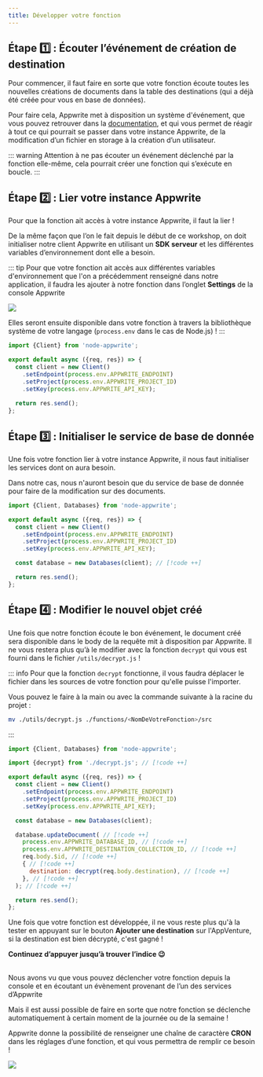 ```yaml
---
title: Développer votre fonction
---
```


<Hero
title="Développons notre fonction ✍🏼"
image="/assets/workshop/functions/develop.jpg"
description="Notre fonction existe, elle est là, mais pour l'instant, on ne peut pas dire qu'elle est très utile. Je
suis sûr que l’on peut faire en sorte qu'elle nous aide à régler notre problème de destination, pour aller chercher un
indice qui nous mènera au trésor ! Votre mission va donc être de développer une fonction qui nous permettra de décoder
ces fichues destinations ..."
/>

## Étape 1️⃣ : Écouter l’événement de création de destination

Pour commencer, il faut faire en sorte que votre fonction écoute toutes les nouvelles créations de documents dans la
table des destinations (qui a déjà été créée pour vous en base de données).

Pour faire cela, Appwrite met à disposition un système d'événement, que vous pouvez retrouver dans
la [documentation](https://appwrite.io/docs/advanced/platform/events#authentication-events), et qui vous permet de
réagir à tout ce qui pourrait se passer dans votre instance Appwrite, de la modification d’un fichier en storage à la
création d’un utilisateur.

::: warning
Attention à ne pas écouter un événement déclenché par la fonction elle-même, cela pourrait créer une fonction qui
s’exécute en boucle.
:::

## Étape 2️⃣ : Lier votre instance Appwrite

Pour que la fonction ait accès à votre instance Appwrite, il faut la lier !

De la même façon que l’on le fait depuis le début de ce workshop, on doit initialiser notre client Appwrite en utilisant
un **SDK serveur** et les différentes variables d’environnement dont elle a besoin.

::: tip
Pour que votre fonction ait accès aux différentes variables d'environnement que l'on a précédemment renseigné dans notre
application, il faudra les ajouter à notre fonction dans l’onglet **Settings** de la console Appwrite

<Image src="/assets/workshop/functions/envVariable.png" imageAlt="Réglage des variable d’environnement dans la console Appwrite" withoutShadow ></Image>

Elles seront ensuite disponible dans votre fonction à travers la bibliothèque système de votre langage (`process.env`
dans le cas de Node.js) !
:::

<Solution>

```js
import {Client} from 'node-appwrite';

export default async ({req, res}) => {
  const client = new Client() 
    .setEndpoint(process.env.APPWRITE_ENDPOINT) 
    .setProject(process.env.APPWRITE_PROJECT_ID) 
    .setKey(process.env.APPWRITE_API_KEY);  
 
  return res.send(); 
};
```

</Solution>

## Étape 3️⃣ : Initialiser le service de base de donnée

Une fois votre fonction lier à votre instance Appwrite, il nous faut initialiser les services dont on aura besoin.

Dans notre cas, nous n'auront besoin que du service de base de donnée pour faire de la modification sur des documents.

<Solution>

```js
import {Client, Databases} from 'node-appwrite';

export default async ({req, res}) => {
  const client = new Client()
    .setEndpoint(process.env.APPWRITE_ENDPOINT)
    .setProject(process.env.APPWRITE_PROJECT_ID)
    .setKey(process.env.APPWRITE_API_KEY);

  const database = new Databases(client); // [!code ++]

  return res.send();
};
```

</Solution>

## Étape 4️⃣ : Modifier le nouvel objet créé

Une fois que notre fonction écoute le bon événement, le document créé sera disponible dans le body de la requête mit à
disposition par Appwrite. Il ne vous restera plus qu’à le modifier avec la fonction `decrypt` qui vous est fourni dans
le fichier `/utils/decrypt.js` !

::: info
Pour que la fonction `decrypt` fonctionne, il vous faudra déplacer le fichier dans les sources de votre fonction pour
qu'elle puisse l'importer.

Vous pouvez le faire à la main ou avec la commande suivante à la racine du projet :

```bash
mv ./utils/decrypt.js ./functions/<NomDeVotreFonction>/src
```

:::

<Solution>

```js
import {Client, Databases} from 'node-appwrite';

import {decrypt} from './decrypt.js'; // [!code ++]

export default async ({req, res}) => {
  const client = new Client()
    .setEndpoint(process.env.APPWRITE_ENDPOINT)
    .setProject(process.env.APPWRITE_PROJECT_ID)
    .setKey(process.env.APPWRITE_API_KEY);

  const database = new Databases(client);

  database.updateDocument( // [!code ++]
    process.env.APPWRITE_DATABASE_ID, // [!code ++]
    process.env.APPWRITE_DESTINATION_COLLECTION_ID, // [!code ++]
    req.body.$id, // [!code ++]
    { // [!code ++]
      destination: decrypt(req.body.destination), // [!code ++]
    }, // [!code ++]
  ); // [!code ++]

  return res.send();
};
```

</Solution>

Une fois que votre fonction est développée, il ne vous reste plus qu'à la tester en appuyant sur le bouton **Ajouter une
destination** sur l'AppVenture, si la destination est bien décrypté, c'est gagné !

**Continuez d’appuyer jusqu’à trouver l’indice 😉**

<InfoBonus title="Déclencher ses fonctions à interval régulier">
<br />
Nous avons vu que vous pouvez déclencher votre fonction depuis la console et en écoutant un évènement provenant de l’un des services d’Appwrite

Mais il est aussi possible de faire en sorte que notre fonction se déclenche automatiquement à certain moment de la
journée ou de la semaine !

Appwrite donne la possibilité de renseigner une chaîne de caractère **CRON** dans les réglages d’une fonction, et qui
vous permettra de remplir ce besoin !

<Image src="/assets/workshop/functions/cron.png" imageAlt="Réglage de l’execution des fonction par CRON" ></Image>

<br/>
</InfoBonus>
